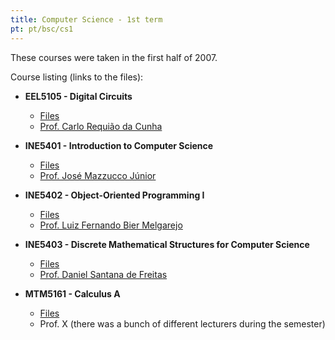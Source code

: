 ```yaml
---
title: Computer Science - 1st term
pt: pt/bsc/cs1
---
```


These courses were taken in the first half of 2007.

Course listing (links to the files):

  * **EEL5105 - Digital Circuits**
      + [Files](http://constantijn.alvb.in/graduacao/disciplinas/eel5105/)
      + [Prof. Carlo Requião da Cunha](http://buscatextual.cnpq.br/buscatextual/visualizacv.jsp?id=K4767337Y3)

  * **INE5401 - Introduction to Computer Science**
      + [Files](http://constantijn.alvb.in/graduacao/disciplinas/ine5401/)
      + [Prof. José Mazzucco Júnior](http://buscatextual.cnpq.br/buscatextual/visualizacv.jsp?id=K4795192T1)

  * **INE5402 - Object-Oriented Programming I**
      + [Files](http://constantijn.alvb.in/graduacao/disciplinas/ine5402/)
      + [Prof. Luiz Fernando Bier Melgarejo](http://buscatextual.cnpq.br/buscatextual/visualizacv.jsp?id=K4208339Z4)

  * **INE5403 - Discrete Mathematical Structures for Computer Science**
      + [Files](http://constantijn.alvb.in/graduacao/disciplinas/ine5403/)
      + [Prof. Daniel Santana de Freitas](http://www.inf.ufsc.br/~santana/)

  * **MTM5161 - Calculus A**
      + [Files](http://constantijn.alvb.in/graduacao/disciplinas/mtm5161/)
      + Prof. X (there was a bunch of different lecturers during the semester)

